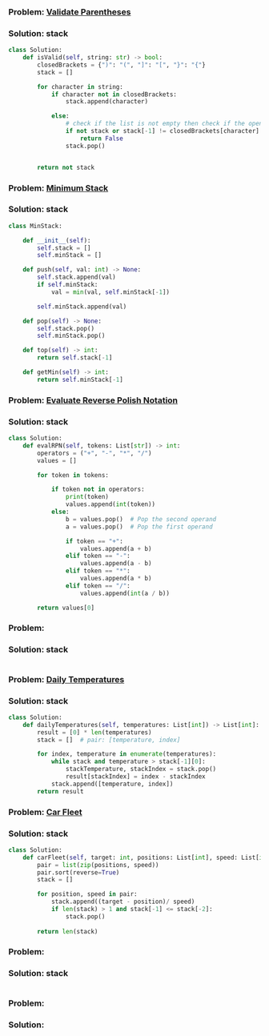 ### Problem: [Validate Parentheses](https://neetcode.io/problems/validate-parentheses)
### Solution: stack
```python
class Solution:
    def isValid(self, string: str) -> bool:
        closedBrackets = {")": "(", "]": "[", "}": "{"}
        stack = []

        for character in string:
            if character not in closedBrackets:
                stack.append(character)

            else:
                # check if the list is not empty then check if the opening bracket matches the closing bracket
                if not stack or stack[-1] != closedBrackets[character]:
                    return False
                stack.pop()


        return not stack

```

### Problem: [Minimum Stack](https://neetcode.io/problems/string-encode-and-decode)
### Solution: stack
```python
class MinStack:

    def __init__(self):
        self.stack = []
        self.minStack = []

    def push(self, val: int) -> None:
        self.stack.append(val)
        if self.minStack:
            val = min(val, self.minStack[-1])

        self.minStack.append(val)

    def pop(self) -> None:
        self.stack.pop()
        self.minStack.pop()

    def top(self) -> int:
        return self.stack[-1]

    def getMin(self) -> int:
        return self.minStack[-1]

```

### Problem: [Evaluate Reverse Polish Notation](https://neetcode.io/problems/string-encode-and-decode)
### Solution: stack
```python
class Solution:
    def evalRPN(self, tokens: List[str]) -> int:
        operators = ("+", "-", "*", "/")
        values = []

        for token in tokens:

            if token not in operators:
                print(token)
                values.append(int(token))
            else:
                b = values.pop()  # Pop the second operand
                a = values.pop()  # Pop the first operand

                if token == "+":
                    values.append(a + b)
                elif token == "-":
                    values.append(a - b)
                elif token == "*":
                    values.append(a * b)
                elif token == "/":
                    values.append(int(a / b))

        return values[0]
```

### Problem: []()
### Solution: stack
```python

```

### Problem: [Daily Temperatures](https://neetcode.io/problems/string-encode-and-decode)
### Solution: stack
```python
class Solution:
    def dailyTemperatures(self, temperatures: List[int]) -> List[int]:
        result = [0] * len(temperatures)
        stack = []  # pair: [temperature, index]

        for index, temperature in enumerate(temperatures):
            while stack and temperature > stack[-1][0]:
                stackTemperature, stackIndex = stack.pop()
                result[stackIndex] = index - stackIndex
            stack.append([temperature, index])
        return result

```

### Problem: [Car Fleet](https://neetcode.io/problems/car-fleet)
### Solution: stack
```python
class Solution:
    def carFleet(self, target: int, positions: List[int], speed: List[int]) -> int:
        pair = list(zip(positions, speed))
        pair.sort(reverse=True)
        stack = []

        for position, speed in pair:
            stack.append((target - position)/ speed)
            if len(stack) > 1 and stack[-1] <= stack[-2]:
                stack.pop()
                
        return len(stack)

```

### Problem: []()
### Solution: stack
```python

```

### Problem: []()
### Solution: 
```python

```
